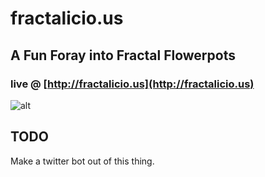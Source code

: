# fractalicio.us
## A Fun Foray into Fractal Flowerpots 
### live @ [http://fractalicio.us](http://fractalicio.us)

![alt](https://raw.githubusercontent.com/MichaelHazani/three-go/master/scr.png)

## TODO
Make a twitter bot out of this thing.